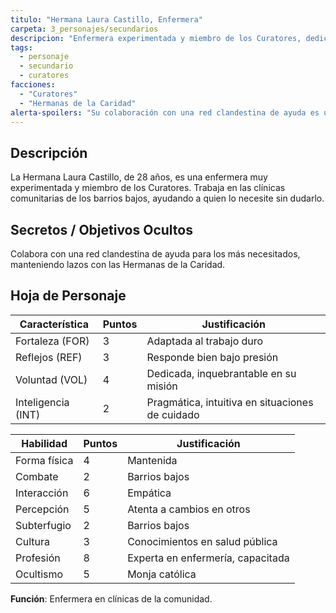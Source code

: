 ```yaml
---
titulo: "Hermana Laura Castillo, Enfermera"
carpeta: 3_personajes/secundarios
descripcion: "Enfermera experimentada y miembro de los Curatores, dedicada a ayudar en las clínicas comunitarias de los barrios bajos."
tags:
  - personaje
  - secundario
  - curatores
facciones:
  - "Curatores"
  - "Hermanas de la Caridad"
alerta-spoilers: "Su colaboración con una red clandestina de ayuda es un secreto."
---
```


## Descripción

La Hermana Laura Castillo, de 28 años, es una enfermera muy experimentada y miembro de los Curatores. Trabaja en las clínicas comunitarias de los barrios bajos, ayudando a quien lo necesite sin dudarlo.

## Secretos / Objetivos Ocultos

Colabora con una red clandestina de ayuda para los más necesitados, manteniendo lazos con las Hermanas de la Caridad.

## Hoja de Personaje

| **Característica** | **Puntos** | **Justificación** |
| --- | --- | --- |
| Fortaleza (FOR) | 3 | Adaptada al trabajo duro |
| Reflejos (REF) | 3 | Responde bien bajo presión |
| Voluntad (VOL) | 4 | Dedicada, inquebrantable en su misión |
| Inteligencia (INT) | 2 | Pragmática, intuitiva en situaciones de cuidado |

| **Habilidad** | **Puntos** | **Justificación** |
| --- | --- | --- |
| Forma física | 4 | Mantenida |
| Combate | 2 | Barrios bajos |
| Interacción | 6 | Empática |
| Percepción | 5 | Atenta a cambios en otros |
| Subterfugio | 2 | Barrios bajos |
| Cultura | 3 | Conocimientos en salud pública |
| Profesión | 8 | Experta en enfermería, capacitada |
| Ocultismo | 5 | Monja católica |

**Función**: Enfermera en clínicas de la comunidad. 